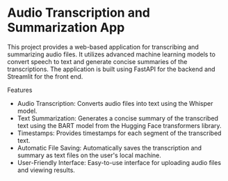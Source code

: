 # Audio Transcription and Summarization App
This project provides a web-based application for transcribing and summarizing audio files. It utilizes advanced machine learning models to convert speech to text and generate concise summaries of the transcriptions. The application is built using FastAPI for the backend and Streamlit for the front end.

Features
- Audio Transcription: Converts audio files into text using the Whisper model.
- Text Summarization: Generates a concise summary of the transcribed text using the BART model from the Hugging Face transformers library.
- Timestamps: Provides timestamps for each segment of the transcribed text.
- Automatic File Saving: Automatically saves the transcription and summary as text files on the user's local machine.
- User-Friendly Interface: Easy-to-use interface for uploading audio files and viewing results.
